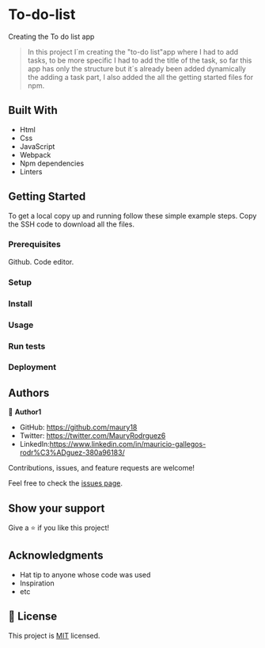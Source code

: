 # To-do-list
Creating the To do list app

>In this project I´m creating the "to-do list"app where I had to add tasks, to be more specific I had to add the title of the task, so far this app has only the structure but it´s already been added dynamically the adding a task part, I also added the all the getting started files for npm.

## Built With

- Html
- Css
- JavaScript
- Webpack
- Npm dependencies
- Linters

## Getting Started

To get a local copy up and running follow these simple example steps.
Copy the SSH code to download all the files.

### Prerequisites

Github.
Code editor.

### Setup

### Install

### Usage

### Run tests

### Deployment

## Authors

👤 **Author1**

- GitHub: https://github.com/maury18
- Twitter: https://twitter.com/MauryRodrguez6
- LinkedIn:https://www.linkedin.com/in/mauricio-gallegos-rodr%C3%ADguez-380a96183/

Contributions, issues, and feature requests are welcome!

Feel free to check the [issues page](../../issues/).

## Show your support

Give a ⭐️ if you like this project!

## Acknowledgments

- Hat tip to anyone whose code was used
- Inspiration
- etc

## 📝 License

This project is [MIT](./MIT.md) licensed.
